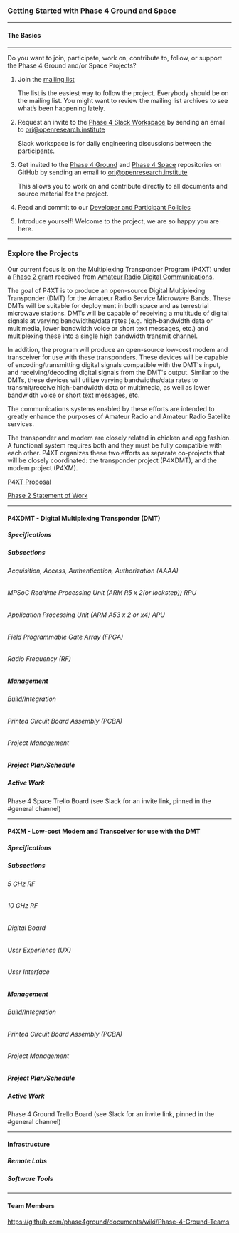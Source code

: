 ### Getting Started with Phase 4 Ground and Space
---
#### The Basics
---

Do you want to join, participate, work on, contribute to, follow, or support the Phase 4 Ground and/or Space Projects?

1. Join the [mailing list](http://lists.openresearch.institute/listinfo.cgi/ground-station-openresearch.institute)

    The list is the easiest way to follow the project. Everybody should be on the mailing list. You might want to review the mailing list archives to see what’s been happening lately.

2. Request an invite to the [Phase 4 Slack Workspace](https://phase4ground.slack.com/) by sending an email to ori@openresearch.institute

    Slack workspace is for daily engineering discussions between the participants.

3. Get invited to the [Phase 4 Ground](https://github.com/phase4ground) and [Phase 4 Space](https://github.com/phase4space) repositories on GitHub by sending an email to ori@openresearch.institute

    This allows you to work on and contribute directly to all documents and source material for the project.

4. Read and commit to our [Developer and Participant Policies](https://www.openresearch.institute/developer-and-participant-policies/)

5. Introduce yourself! Welcome to the project, we are so happy you are here.
---
### Explore the Projects

Our current focus is on the Multiplexing Transponder Program (P4XT) under a [Phase 2 grant](https://www.ampr.org/grants/grant-open-research-institute-p4xt-phase-2/) received from [Amateur Radio Digital Communications](https://www.ampr.org).

The goal of P4XT is to produce an open-source Digital Multiplexing Transponder (DMT) for the Amateur Radio Service Microwave Bands. These DMTs will be suitable for deployment in both space and as terrestrial microwave stations. DMTs will be capable of receiving a multitude of digital signals at varying bandwidths/data rates (e.g. high-bandwidth data or multimedia, lower bandwidth voice or short text messages, etc.) and multiplexing these into a single high bandwidth transmit channel.

In addition, the program will produce an open-source low-cost modem and transceiver for use with these transponders. These devices will be capable of encoding/transmitting digital signals compatible with the DMT's input, and receiving/decoding digital signals from the DMT's output.  Similar to the DMTs, these devices will utilize varying bandwidths/data rates to transmit/receive high-bandwidth data or multimedia, as well as lower bandwidth voice or short text messages, etc.

The communications systems enabled by these efforts are intended to greatly enhance the purposes of Amateur Radio and Amateur Radio Satellite services.

The transponder and modem are closely related in chicken and egg fashion. A functional system requires both and they must be fully compatible with each other. P4XT organizes these two efforts as separate co-projects that will be closely coordinated: the transponder project (P4XDMT), and the modem project (P4XM).

[P4XT Proposal](https://www.openresearch.institute/wp-content/uploads/2020/01/p4xt_proposal.pdf)

[Phase 2 Statement of Work](https://www.ampr.org/wp-content/uploads/Proposal-ORI-P4XT-phase-2.pdf)


---
#### P4XDMT - Digital Multiplexing Transponder (DMT)

##### Specifications

##### Subsections

###### Acquisition, Access, Authentication, Authorization (AAAA)

###### MPSoC Realtime Processing Unit (ARM R5 x 2(or lockstep)) RPU

###### Application Processing Unit (ARM A53 x 2 or x4) APU

###### Field Programmable Gate Array (FPGA)

###### Radio Frequency (RF)

##### Management

###### Build/Integration

###### Printed Circuit Board Assembly (PCBA)

###### Project Management

##### Project Plan/Schedule

##### Active Work
Phase 4 Space Trello Board (see Slack for an invite link, pinned in the #general channel)

---
#### P4XM - Low-cost Modem and Transceiver for use with the DMT

##### Specifications

##### Subsections

###### 5 GHz RF

###### 10 GHz RF

###### Digital Board

###### User Experience (UX)

###### User Interface

##### Management

###### Build/Integration

###### Printed Circuit Board Assembly (PCBA)

###### Project Management

##### Project Plan/Schedule

##### Active Work
Phase 4 Ground Trello Board (see Slack for an invite link, pinned in the #general channel)

---
#### Infrastructure

##### Remote Labs

##### Software Tools

---
#### Team Members
https://github.com/phase4ground/documents/wiki/Phase-4-Ground-Teams
